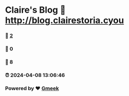 # Claire's Blog :link: http://blog.clairestoria.cyou 
### :page_facing_up: [2](http://blog.clairestoria.cyou/tag.html) 
### :speech_balloon: 0 
### :hibiscus: 8 
### :alarm_clock: 2024-04-08 13:06:46 
### Powered by :heart: [Gmeek](https://github.com/Meekdai/Gmeek)
